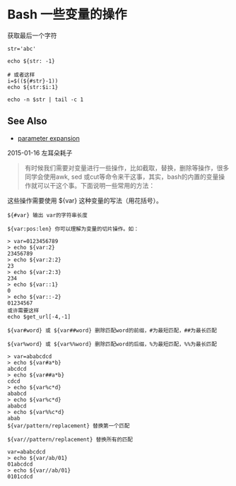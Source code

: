 # Bash 一些变量的操作

获取最后一个字符
```
str='abc'

echo ${str: -1}

# 或者这样
i=$((${#str}-1))
echo ${str:$i:1}

echo -n $str | tail -c 1
```

## See Also
- [parameter expansion](http://mywiki.wooledge.org/BashFAQ/073)


2015-01-16 左耳朵耗子

> 有时候我们需要对变量进行一些操作，比如截取，替换，删除等操作，很多同学会使用awk, sed 或cut等命令来干这事，其实，bash的内置的变量操作就可以干这个事。下面说明一些常用的方法：

这些操作需要使用 ${var} 这种变量的写法（用花括号）。

```
${#var} 输出 var的字符串长度

${var:pos:len} 你可以理解为变量的切片操作。如：

> var=0123456789
> echo ${var:2}
23456789
> echo ${var:2:2}
23
> echo ${var:2:3}
234
> echo ${var::1}
0
> echo ${var::-2}
01234567
或许需要这样
echo $get_url[-4,-1]

${var#word} 或 ${var##word} 删除匹配word的前缀，#为最短匹配，##为最长匹配

${var%word} 或 ${var%%word} 删除匹配word的后缀，%为最短匹配，%%为最长匹配

> var=ababcdcd
> echo ${var#a*b}
abcdcd
> echo ${var##a*b}
cdcd
> echo ${var%c*d}
ababcd
> echo ${var%c*d}
ababcd
> echo ${var%%c*d}
abab
${var/pattern/replacement} 替换第一个匹配

${var//pattern/replacement} 替换所有的匹配

var=ababcdcd
> echo ${var/ab/01}
01abcdcd
> echo ${var//ab/01}
0101cdcd
```

